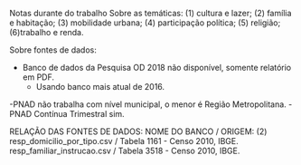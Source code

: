 Notas durante do trabalho
Sobre as temáticas:
(1) cultura e lazer;
(2) família e habitação;
(3) mobilidade urbana;
(4) participação política;
(5) religião;
(6)trabalho e renda.

Sobre fontes de dados:
- Banco de dados da Pesquisa OD 2018 não disponível, somente relatório em PDF.
  - Usando banco mais atual de 2016.

-PNAD não trabalha com nível municipal, o menor é Região Metropolitana.
  -PNAD Contínua Trimestral sim.
  

RELAÇÃO DAS FONTES DE DADOS:
NOME DO BANCO / ORIGEM:
(2) 
resp_domicilio_por_tipo.csv / Tabela 1161 - Censo 2010, IBGE.
resp_familiar_instrucao.csv / Tabela 3518 - Censo 2010, IBGE.

